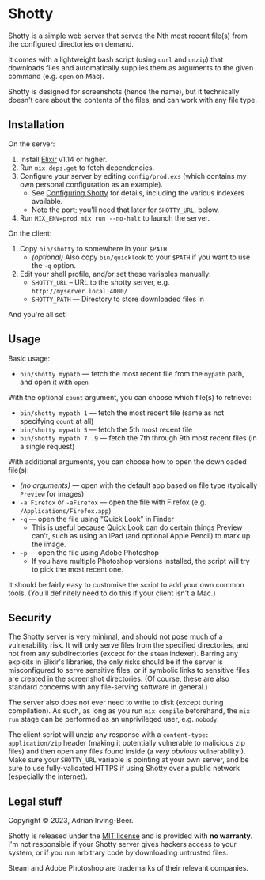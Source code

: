 # Shotty

Shotty is a simple web server that serves the Nth most recent file(s) from the configured directories on demand.

It comes with a lightweight bash script (using `curl` and `unzip`) that downloads files and automatically supplies them as arguments to the given command (e.g. `open` on Mac).

Shotty is designed for screenshots (hence the name), but it technically doesn't care about the contents of the files, and can work with any file type.

## Installation

On the server:

1. Install [Elixir](https://elixir-lang.org/) v1.14 or higher.
2. Run `mix deps.get` to fetch dependencies.
3. Configure your server by editing `config/prod.exs` (which contains my own personal configuration as an example).
    * See [Configuring Shotty](CONFIGURATION.md) for details, including the various indexers available.
    * Note the port; you'll need that later for `SHOTTY_URL`, below.
4. Run `MIX_ENV=prod mix run --no-halt` to launch the server.

On the client:

1. Copy `bin/shotty` to somewhere in your `$PATH`.
    * *(optional)* Also copy `bin/quicklook` to your `$PATH` if you want to use the `-q` option.
2. Edit your shell profile, and/or set these variables manually:
    * `SHOTTY_URL` – URL to the shotty server, e.g. `http://myserver.local:4000/`
    * `SHOTTY_PATH` — Directory to store downloaded files in

And you're all set!

## Usage

Basic usage:

 * `bin/shotty mypath` — fetch the most recent file from the `mypath` path, and open it with `open`

With the optional `count` argument, you can choose which file(s) to retrieve:

 * `bin/shotty mypath 1` — fetch the most recent file (same as not specifying `count` at all)
 * `bin/shotty mypath 5` — fetch the 5th most recent file
 * `bin/shotty mypath 7..9` — fetch the 7th through 9th most recent files (in a single request)

With additional arguments, you can choose how to open the downloaded file(s):

 * *(no arguments)* — open with the default app based on file type (typically `Preview` for images)
 * `-a Firefox` or `-aFirefox` — open the file with Firefox (e.g. `/Applications/Firefox.app`)
 * `-q` — open the file using "Quick Look" in Finder
   * This is useful because Quick Look can do certain things Preview can't, such as using an iPad (and optional Apple Pencil) to mark up the image.
 * `-p` — open the file using Adobe Photoshop
   * If you have multiple Photoshop versions installed, the script will try to pick the most recent one.

It should be fairly easy to customise the script to add your own common tools.  (You'll definitely need to do this if your client isn't a Mac.)

## Security

The Shotty server is very minimal, and should not pose much of a vulnerability risk.  It will only serve files from the specified directories, and not from any subdirectories (except for the `steam` indexer).  Barring any exploits in Elixir's libraries, the only risks should be if the server is misconfigured to serve sensitive files, or if symbolic links to sensitive files are created in the screenshot directories.  (Of course, these are also standard concerns with any file-serving software in general.)

The server also does not ever need to write to disk (except during compilation).  As such, as long as you run `mix compile` beforehand, the `mix run` stage can be performed as an unprivileged user, e.g. `nobody`.

The client script will unzip any response with a `content-type: application/zip` header (making it potentially vulnerable to malicious zip files) and then open any files found inside (a *very obvious* vulnerability!).  Make sure your `SHOTTY_URL` variable is pointing at your own server, and be sure to use fully-validated HTTPS if using Shotty over a public network (especially the internet).

## Legal stuff

Copyright © 2023, Adrian Irving-Beer.

Shotty is released under the [MIT license](LICENSE) and is provided with **no warranty**.  I'm not responsible if your Shotty server gives hackers access to your system, or if you run arbitrary code by downloading untrusted files.

Steam and Adobe Photoshop are trademarks of their relevant companies.
